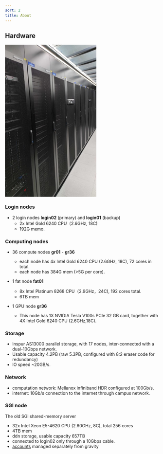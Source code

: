 ```yaml
---
sort: 2
title: About
---
```

## Hardware
<img src="./images/hardware.jpg" width = "300" height = "500" div align=center />

### Login nodes

- 2 login nodes **login02** (primary) and **login01** (backup)
  - 2x Intel Gold 6240 CPU（2.6GHz, 18C)
  - 192G memo.

### Computing nodes

- 36 compute nodes **gr01** - **gr36**
  - each node has 4x Intel Gold 6240 CPU (2.6GHz, 18C), 72 cores in total.
  - each node has 384G mem (>5G per core).

- 1 fat node **fat01**
  - 8x Intel Platinum 8268 CPU（2.9GHz，24C), 192 cores total.
  - 6TB mem
- 1 GPU node **gr36**
  - This node has 1X NVIDIA Tesla V100s PCIe 32 GB card, together with 4X Intel Gold 6240 CPU (2.6GHz,18C). 

### Storage

- Inspur AS13000 parallel storage, with 17 nodes, inter-connected with a dual-10Gbps network. 
- Usable capacity 4.2PB (raw 5.3PB, configured with 8:2 eraser code for redundancy)
- IO speed ~20GB/s.

### Network

- computation network: Mellanox infiniband HDR configured at 100Gb/s.
- internet: 10Gb/s connection to the internet through campus network.

### SGI node 

The old SGI shared-memory server 

  - 32x Intel Xeon E5-4620 CPU (2.60GHz, 8C), total 256 cores
  - 4TB mem
  - ddn storage, usable capacity 657TB
  - connected to login02 only through a 10Gbps cable.
  - [accounts](https://gravity-doc.github.io/Basic/Account.html#account-for-the-sgi-node) managed separately from gravity
